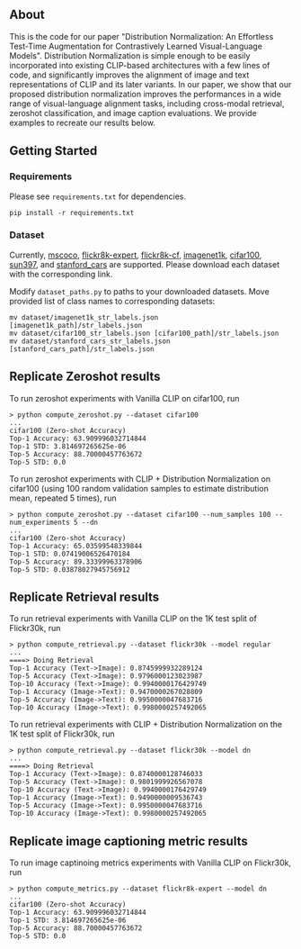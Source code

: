 ## About
This is the code for our paper "Distribution Normalization: An Effortless Test-Time Augmentation for Contrastively Learned Visual-Language Models". Distribution Normalization is simple enough to be easily incorporated into existing CLIP-based architectures with a few lines of code, and significantly improves the alignment of image and text representations of CLIP and its later variants. In our paper, we show that our proposed distribution normalization improves the performances in a wide range of visual-language alignment tasks, including cross-modal retrieval, zeroshot classification, and image caption evaluations. We provide examples to recreate our results below.

## Getting Started
### Requirements
Please see <code>requirements.txt</code> for dependencies.

```
pip install -r requirements.txt
```

### Dataset
Currently, [mscoco](https://cocodataset.org/#download), [flickr8k-expert](https://www.kaggle.com/datasets/sayanf/flickr8k), [flickr8k-cf](https://www.kaggle.com/datasets/sayanf/flickr8k), [imagenet1k](https://www.image-net.org/download.php), [cifar100](https://www.cs.toronto.edu/~kriz/cifar.html), [sun397](https://vision.princeton.edu/projects/2010/SUN/), and [stanford_cars](https://ai.stanford.edu/~jkrause/cars/car_dataset.html) are supported. Please download each dataset with the corresponding link.

Modify <code>dataset_paths.py</code> to paths to your downloaded datasets. Move provided list of class names to corresponding datasets:

```
mv dataset/imagenet1k_str_labels.json [imagenet1k_path]/str_labels.json
mv dataset/cifar100_str_labels.json [cifar100_path]/str_labels.json
mv dataset/stanford_cars_str_labels.json [stanford_cars_path]/str_labels.json
```

## Replicate Zeroshot results
To run zeroshot experiments with Vanilla CLIP on cifar100, run
```
> python compute_zeroshot.py --dataset cifar100
...
cifar100 (Zero-shot Accuracy)
Top-1 Accuracy: 63.909996032714844
Top-1 STD: 3.814697265625e-06
Top-5 Accuracy: 88.70000457763672
Top-5 STD: 0.0
```

To run zeroshot experiments with CLIP + Distribution Normalization on cifar100 (using 100 random validation samples to estimate distribution mean, repeated 5 times), run
```
> python compute_zeroshot.py --dataset cifar100 --num_samples 100 --num_experiments 5 --dn
...
cifar100 (Zero-shot Accuracy)
Top-1 Accuracy: 65.03599548339844
Top-1 STD: 0.07419006526470184
Top-5 Accuracy: 89.33399963378906
Top-5 STD: 0.03878027945756912
```


## Replicate Retrieval results
To run retrieval experiments with Vanilla CLIP on the 1K test split of Flickr30k, run
```
> python compute_retrieval.py --dataset flickr30k --model regular
...
====> Doing Retrieval
Top-1 Accuracy (Text->Image): 0.8745999932289124
Top-5 Accuracy (Text->Image): 0.9796000123023987
Top-10 Accuracy (Text->Image): 0.9940000176429749
Top-1 Accuracy (Image->Text): 0.9470000267028809
Top-5 Accuracy (Image->Text): 0.9950000047683716
Top-10 Accuracy (Image->Text): 0.9980000257492065
```

To run retrieval experiments with CLIP + Distribution Normalization on the 1K test split of Flickr30k, run
```
> python compute_retrieval.py --dataset flickr30k --model dn
...
====> Doing Retrieval
Top-1 Accuracy (Text->Image): 0.8740000128746033
Top-5 Accuracy (Text->Image): 0.9801999926567078
Top-10 Accuracy (Text->Image): 0.9940000176429749
Top-1 Accuracy (Image->Text): 0.9490000009536743
Top-5 Accuracy (Image->Text): 0.9950000047683716
Top-10 Accuracy (Image->Text): 0.9980000257492065
```

## Replicate image captioning metric results
To run image captinoing metrics experiments with Vanilla CLIP on Flickr30k, run
```
> python compute_metrics.py --dataset flickr8k-expert --model dn
...
cifar100 (Zero-shot Accuracy)
Top-1 Accuracy: 63.909996032714844
Top-1 STD: 3.814697265625e-06
Top-5 Accuracy: 88.70000457763672
Top-5 STD: 0.0
```




